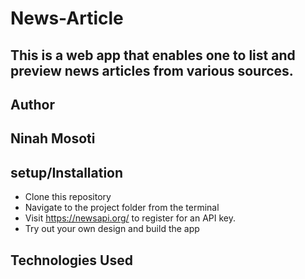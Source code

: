 # News-Article
## This is a web app that enables one to list and preview news articles from various sources.

## Author
## Ninah Mosoti

## setup/Installation 
- Clone this repository
- Navigate to the project folder from the terminal
- Visit https://newsapi.org/ to register for an API key.
- Try out your own design and build the app

## Technologies Used
